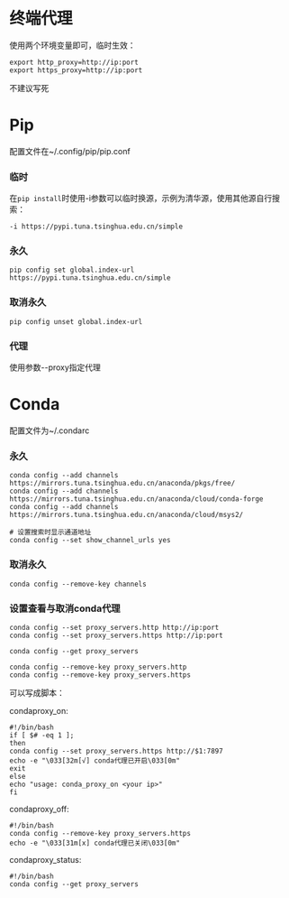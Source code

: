 # 终端代理
使用两个环境变量即可，临时生效：
```shell
export http_proxy=http://ip:port
export https_proxy=http://ip:port
```
不建议写死

# Pip
配置文件在~/.config/pip/pip.conf
### 临时
在```pip install```时使用-i参数可以临时换源，示例为清华源，使用其他源自行搜索：

```shell
-i https://pypi.tuna.tsinghua.edu.cn/simple
```

### 永久
```shell
pip config set global.index-url https://pypi.tuna.tsinghua.edu.cn/simple
```

### 取消永久
```shell
pip config unset global.index-url
```

### 代理
使用参数--proxy指定代理

# Conda
配置文件为~/.condarc

### 永久
```shell
conda config --add channels https://mirrors.tuna.tsinghua.edu.cn/anaconda/pkgs/free/
conda config --add channels https://mirrors.tuna.tsinghua.edu.cn/anaconda/cloud/conda-forge 
conda config --add channels https://mirrors.tuna.tsinghua.edu.cn/anaconda/cloud/msys2/

# 设置搜索时显示通道地址
conda config --set show_channel_urls yes
```

### 取消永久
```shell
conda config --remove-key channels
```

### 设置查看与取消conda代理

```shell
conda config --set proxy_servers.http http://ip:port
conda config --set proxy_servers.https http://ip:port

conda config --get proxy_servers

conda config --remove-key proxy_servers.http
conda config --remove-key proxy_servers.https
```
可以写成脚本：

condaproxy_on:
```shell
#!/bin/bash
if [ $# -eq 1 ];
then
conda config --set proxy_servers.https http://$1:7897
echo -e "\033[32m[√] conda代理已开启\033[0m"
exit
else
echo "usage: conda_proxy_on <your ip>"
fi
```

condaproxy_off:
```shell
#!/bin/bash
conda config --remove-key proxy_servers.https
echo -e "\033[31m[x] conda代理已关闭\033[0m"
```

condaproxy_status:
```shell
#!/bin/bash
conda config --get proxy_servers
```